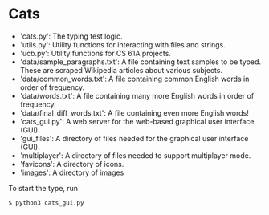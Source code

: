 # Cats
* 'cats.py': The typing test logic.
* 'utils.py': Utility functions for interacting with files and strings.
* 'ucb.py': Utility functions for CS 61A projects.
* 'data/sample_paragraphs.txt': A file containing text samples to be typed. These are scraped Wikipedia articles about various subjects.
* 'data/common_words.txt': A file containing common English words in order of frequency.
* 'data/words.txt': A file containing many more English words in order of frequency.
* 'data/final_diff_words.txt': A file containing even more English words!
* 'cats_gui.py': A web server for the web-based graphical user interface (GUI).
* 'gui_files': A directory of files needed for the graphical user interface (GUI).
* 'multiplayer': A directory of files needed to support multiplayer mode.
* 'favicons': A directory of icons.
* 'images': A directory of images

To start the type, run
```sh
$ python3 cats_gui.py
````
